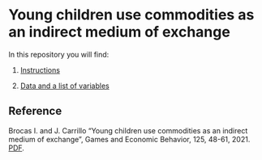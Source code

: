 # Young children use commodities as an indirect medium of exchange

In this repository you will find: 

1. [Instructions](https://raw.githubusercontent.com/labelinstitute/dev_DM/main/Market/Instructions_Market.pdf) 

2. [Data and a list of variables](https://github.com/labelinstitute/dev_DM/tree/main/Market/Data.xslx)

## Reference
Brocas I. and J. Carrillo “Young children use commodities as an indirect medium of exchange”, Games and Economic Behavior, 125, 48-61, 2021. [PDF](http://isabellebrocas.org/Research/trade.pdf).
